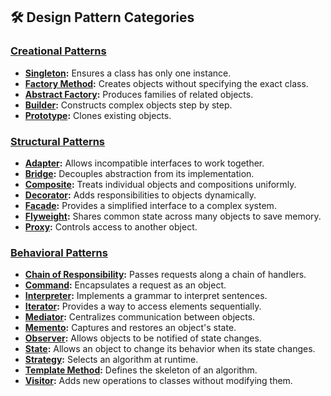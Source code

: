 ## 🛠️ Design Pattern Categories

### [Creational Patterns](https://github.com/mf-rl/Design.Patterns.Demo/tree/master/Design.Patterns.Demo/1.Creational)
- **[Singleton](https://github.com/mf-rl/Design.Patterns.Demo/tree/master/Design.Patterns.Demo/1.Creational/A.Singleton):** Ensures a class has only one instance.
- **[Factory Method](https://github.com/mf-rl/Design.Patterns.Demo/tree/master/Design.Patterns.Demo/1.Creational/B.FactoryMethod):** Creates objects without specifying the exact class.
- **[Abstract Factory](https://github.com/mf-rl/Design.Patterns.Demo/tree/master/Design.Patterns.Demo/1.Creational/C.AbstractFactory):** Produces families of related objects.
- **[Builder](https://github.com/mf-rl/Design.Patterns.Demo/tree/master/Design.Patterns.Demo/1.Creational/D.Builder):** Constructs complex objects step by step.
- **[Prototype](https://github.com/mf-rl/Design.Patterns.Demo/tree/master/Design.Patterns.Demo/1.Creational/E.Prototype):** Clones existing objects.

### [Structural Patterns](https://github.com/mf-rl/Design.Patterns.Demo/tree/master/Design.Patterns.Demo/2.Structural)
- **[Adapter](https://github.com/mf-rl/Design.Patterns.Demo/tree/master/Design.Patterns.Demo/2.Structural/A.Adapter):** Allows incompatible interfaces to work together.
- **[Bridge](https://github.com/mf-rl/Design.Patterns.Demo/tree/master/Design.Patterns.Demo/2.Structural/B.Bridge):** Decouples abstraction from its implementation.
- **[Composite](https://github.com/mf-rl/Design.Patterns.Demo/tree/master/Design.Patterns.Demo/2.Structural/C.Composite):** Treats individual objects and compositions uniformly.
- **[Decorator](https://github.com/mf-rl/Design.Patterns.Demo/tree/master/Design.Patterns.Demo/2.Structural/D.Decorator):** Adds responsibilities to objects dynamically.
- **[Facade](https://github.com/mf-rl/Design.Patterns.Demo/tree/master/Design.Patterns.Demo/2.Structural/E.Facade):** Provides a simplified interface to a complex system.
- **[Flyweight](https://github.com/mf-rl/Design.Patterns.Demo/tree/master/Design.Patterns.Demo/2.Structural/F.Flyweight):** Shares common state across many objects to save memory.
- **[Proxy](https://github.com/mf-rl/Design.Patterns.Demo/tree/master/Design.Patterns.Demo/2.Structural/G.Proxy):** Controls access to another object.

### [Behavioral Patterns](https://github.com/mf-rl/Design.Patterns.Demo/tree/master/Design.Patterns.Demo/3.Behavioral)
- **[Chain of Responsibility](https://github.com/mf-rl/Design.Patterns.Demo/tree/master/Design.Patterns.Demo/3.Behavioral/A.ChainOfResponsibility):** Passes requests along a chain of handlers.
- **[Command](https://github.com/mf-rl/Design.Patterns.Demo/tree/master/Design.Patterns.Demo/3.Behavioral/B.Command):** Encapsulates a request as an object.
- **[Interpreter](https://github.com/mf-rl/Design.Patterns.Demo/tree/master/Design.Patterns.Demo/3.Behavioral/C.Interpreter):** Implements a grammar to interpret sentences.
- **[Iterator](https://github.com/mf-rl/Design.Patterns.Demo/tree/master/Design.Patterns.Demo/3.Behavioral/D.Iterator):** Provides a way to access elements sequentially.
- **[Mediator](https://github.com/mf-rl/Design.Patterns.Demo/tree/master/Design.Patterns.Demo/3.Behavioral/E.Mediator):** Centralizes communication between objects.
- **[Memento](https://github.com/mf-rl/Design.Patterns.Demo/tree/master/Design.Patterns.Demo/3.Behavioral/F.Memento):** Captures and restores an object's state.
- **[Observer](https://github.com/mf-rl/Design.Patterns.Demo/tree/master/Design.Patterns.Demo/3.Behavioral/G.Observer):** Allows objects to be notified of state changes.
- **[State](https://github.com/mf-rl/Design.Patterns.Demo/tree/master/Design.Patterns.Demo/3.Behavioral/H.State):** Allows an object to change its behavior when its state changes.
- **[Strategy](https://github.com/mf-rl/Design.Patterns.Demo/tree/master/Design.Patterns.Demo/3.Behavioral/I.Strategy):** Selects an algorithm at runtime.
- **[Template Method](https://github.com/mf-rl/Design.Patterns.Demo/tree/master/Design.Patterns.Demo/3.Behavioral/J.TemplateMethod):** Defines the skeleton of an algorithm.
- **[Visitor](https://github.com/mf-rl/Design.Patterns.Demo/tree/master/Design.Patterns.Demo/3.Behavioral/K.Visitor):** Adds new operations to classes without modifying them.
